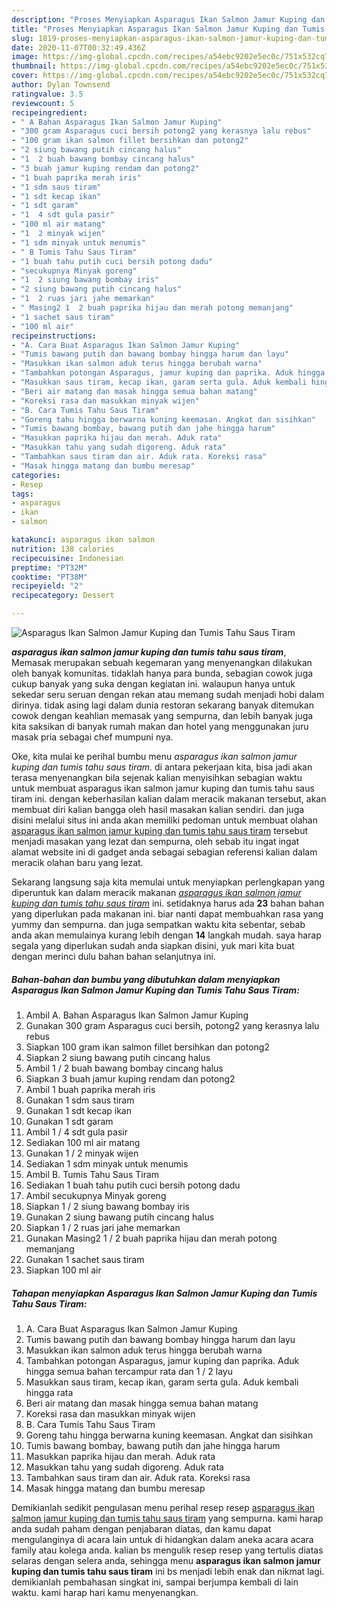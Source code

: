 ```yaml
---
description: "Proses Menyiapkan Asparagus Ikan Salmon Jamur Kuping dan Tumis Tahu Saus Tiram Lezat"
title: "Proses Menyiapkan Asparagus Ikan Salmon Jamur Kuping dan Tumis Tahu Saus Tiram Lezat"
slug: 1819-proses-menyiapkan-asparagus-ikan-salmon-jamur-kuping-dan-tumis-tahu-saus-tiram-lezat
date: 2020-11-07T00:32:49.436Z
image: https://img-global.cpcdn.com/recipes/a54ebc9202e5ec0c/751x532cq70/asparagus-ikan-salmon-jamur-kuping-dan-tumis-tahu-saus-tiram-foto-resep-utama.jpg
thumbnail: https://img-global.cpcdn.com/recipes/a54ebc9202e5ec0c/751x532cq70/asparagus-ikan-salmon-jamur-kuping-dan-tumis-tahu-saus-tiram-foto-resep-utama.jpg
cover: https://img-global.cpcdn.com/recipes/a54ebc9202e5ec0c/751x532cq70/asparagus-ikan-salmon-jamur-kuping-dan-tumis-tahu-saus-tiram-foto-resep-utama.jpg
author: Dylan Townsend
ratingvalue: 3.5
reviewcount: 5
recipeingredient:
- " A Bahan Asparagus Ikan Salmon Jamur Kuping"
- "300 gram Asparagus cuci bersih potong2 yang kerasnya lalu rebus"
- "100 gram ikan salmon fillet bersihkan dan potong2"
- "2 siung bawang putih cincang halus"
- "1  2 buah bawang bombay cincang halus"
- "3 buah jamur kuping rendam dan potong2"
- "1 buah paprika merah iris"
- "1 sdm saus tiram"
- "1 sdt kecap ikan"
- "1 sdt garam"
- "1  4 sdt gula pasir"
- "100 ml air matang"
- "1  2 minyak wijen"
- "1 sdm minyak untuk menumis"
- " B Tumis Tahu Saus Tiram"
- "1 buah tahu putih cuci bersih potong dadu"
- "secukupnya Minyak goreng"
- "1  2 siung bawang bombay iris"
- "2 siung bawang putih cincang halus"
- "1  2 ruas jari jahe memarkan"
- " Masing2 1  2 buah paprika hijau dan merah potong memanjang"
- "1 sachet saus tiram"
- "100 ml air"
recipeinstructions:
- "A. Cara Buat Asparagus Ikan Salmon Jamur Kuping"
- "Tumis bawang putih dan bawang bombay hingga harum dan layu"
- "Masukkan ikan salmon aduk terus hingga berubah warna"
- "Tambahkan potongan Asparagus, jamur kuping dan paprika. Aduk hingga semua bahan tercampur rata dan 1 / 2 layu"
- "Masukkan saus tiram, kecap ikan, garam serta gula. Aduk kembali hingga rata"
- "Beri air matang dan masak hingga semua bahan matang"
- "Koreksi rasa dan masukkan minyak wijen"
- "B. Cara Tumis Tahu Saus Tiram"
- "Goreng tahu hingga berwarna kuning keemasan. Angkat dan sisihkan"
- "Tumis bawang bombay, bawang putih dan jahe hingga harum"
- "Masukkan paprika hijau dan merah. Aduk rata"
- "Masukkan tahu yang sudah digoreng. Aduk rata"
- "Tambahkan saus tiram dan air. Aduk rata. Koreksi rasa"
- "Masak hingga matang dan bumbu meresap"
categories:
- Resep
tags:
- asparagus
- ikan
- salmon

katakunci: asparagus ikan salmon 
nutrition: 138 calories
recipecuisine: Indonesian
preptime: "PT32M"
cooktime: "PT38M"
recipeyield: "2"
recipecategory: Dessert

---
```



![Asparagus Ikan Salmon Jamur Kuping dan Tumis Tahu Saus Tiram](https://img-global.cpcdn.com/recipes/a54ebc9202e5ec0c/751x532cq70/asparagus-ikan-salmon-jamur-kuping-dan-tumis-tahu-saus-tiram-foto-resep-utama.jpg)

<b><i>asparagus ikan salmon jamur kuping dan tumis tahu saus tiram</i></b>, Memasak merupakan sebuah kegemaran yang menyenangkan dilakukan oleh banyak komunitas. tidaklah hanya para bunda, sebagian cowok juga cukup banyak yang suka dengan kegiatan ini. walaupun hanya untuk sekedar seru seruan dengan rekan atau memang sudah menjadi hobi dalam dirinya. tidak asing lagi dalam dunia restoran sekarang banyak ditemukan cowok dengan keahlian memasak yang sempurna, dan lebih banyak juga kita saksikan di banyak rumah makan dan hotel yang menggunakan juru masak pria sebagai chef mumpuni nya.

Oke, kita mulai ke perihal bumbu menu <i>asparagus ikan salmon jamur kuping dan tumis tahu saus tiram</i>. di antara pekerjaan kita, bisa jadi akan terasa menyenangkan bila sejenak kalian menyisihkan sebagian waktu untuk membuat asparagus ikan salmon jamur kuping dan tumis tahu saus tiram ini. dengan keberhasilan kalian dalam meracik makanan tersebut, akan membuat diri kalian bangga oleh hasil masakan kalian sendiri. dan juga disini melalui situs ini anda akan memiliki pedoman untuk membuat olahan <u>asparagus ikan salmon jamur kuping dan tumis tahu saus tiram</u> tersebut menjadi masakan yang lezat dan sempurna, oleh sebab itu ingat ingat alamat website ini di gadget anda sebagai sebagian referensi kalian dalam meracik olahan baru yang lezat.




Sekarang langsung saja kita memulai untuk menyiapkan perlengkapan yang diperuntuk kan dalam meracik makanan <u><i>asparagus ikan salmon jamur kuping dan tumis tahu saus tiram</i></u> ini. setidaknya harus ada <b>23</b> bahan bahan yang diperlukan pada makanan ini. biar nanti dapat membuahkan rasa yang yummy dan sempurna. dan juga sempatkan waktu kita sebentar, sebab anda akan memulainya kurang lebih dengan <b>14</b> langkah mudah. saya harap segala yang diperlukan sudah anda siapkan disini, yuk mari kita buat dengan merinci dulu bahan bahan selanjutnya ini.

<!--inarticleads1-->

##### Bahan-bahan dan bumbu yang dibutuhkan dalam menyiapkan Asparagus Ikan Salmon Jamur Kuping dan Tumis Tahu Saus Tiram:

1. Ambil  A. Bahan Asparagus Ikan Salmon Jamur Kuping
1. Gunakan 300 gram Asparagus cuci bersih, potong2 yang kerasnya lalu rebus
1. Siapkan 100 gram ikan salmon fillet bersihkan dan potong2
1. Siapkan 2 siung bawang putih cincang halus
1. Ambil 1 / 2 buah bawang bombay cincang halus
1. Siapkan 3 buah jamur kuping rendam dan potong2
1. Ambil 1 buah paprika merah iris
1. Gunakan 1 sdm saus tiram
1. Gunakan 1 sdt kecap ikan
1. Gunakan 1 sdt garam
1. Ambil 1 / 4 sdt gula pasir
1. Sediakan 100 ml air matang
1. Gunakan 1 / 2 minyak wijen
1. Sediakan 1 sdm minyak untuk menumis
1. Ambil  B. Tumis Tahu Saus Tiram
1. Sediakan 1 buah tahu putih cuci bersih potong dadu
1. Ambil secukupnya Minyak goreng
1. Siapkan 1 / 2 siung bawang bombay iris
1. Gunakan 2 siung bawang putih cincang halus
1. Siapkan 1 / 2 ruas jari jahe memarkan
1. Gunakan  Masing2 1 / 2 buah paprika hijau dan merah potong memanjang
1. Gunakan 1 sachet saus tiram
1. Siapkan 100 ml air




<!--inarticleads2-->

##### Tahapan menyiapkan Asparagus Ikan Salmon Jamur Kuping dan Tumis Tahu Saus Tiram:

1. A. Cara Buat Asparagus Ikan Salmon Jamur Kuping
1. Tumis bawang putih dan bawang bombay hingga harum dan layu
1. Masukkan ikan salmon aduk terus hingga berubah warna
1. Tambahkan potongan Asparagus, jamur kuping dan paprika. Aduk hingga semua bahan tercampur rata dan 1 / 2 layu
1. Masukkan saus tiram, kecap ikan, garam serta gula. Aduk kembali hingga rata
1. Beri air matang dan masak hingga semua bahan matang
1. Koreksi rasa dan masukkan minyak wijen
1. B. Cara Tumis Tahu Saus Tiram
1. Goreng tahu hingga berwarna kuning keemasan. Angkat dan sisihkan
1. Tumis bawang bombay, bawang putih dan jahe hingga harum
1. Masukkan paprika hijau dan merah. Aduk rata
1. Masukkan tahu yang sudah digoreng. Aduk rata
1. Tambahkan saus tiram dan air. Aduk rata. Koreksi rasa
1. Masak hingga matang dan bumbu meresap




Demikianlah sedikit pengulasan menu perihal resep resep <u>asparagus ikan salmon jamur kuping dan tumis tahu saus tiram</u> yang sempurna. kami harap anda sudah paham dengan penjabaran diatas, dan kamu dapat mengulanginya di acara lain untuk di hidangkan dalam aneka acara acara family atau kolega anda. kalian bs mengulik resep resep yang tertulis diatas selaras dengan selera anda, sehingga menu <b>asparagus ikan salmon jamur kuping dan tumis tahu saus tiram</b> ini bs menjadi lebih enak dan nikmat lagi. demikianlah pembahasan singkat ini, sampai berjumpa kembali di lain waktu. kami harap hari kamu menyenangkan.
